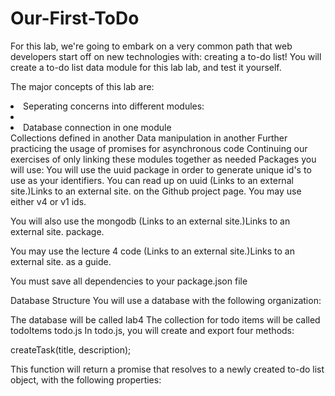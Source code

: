 # Our-First-ToDo

For this lab, we're going to embark on a very common path that web developers start off on new technologies with: creating a to-do list! You will create a to-do list data module for this lab lab, and test it yourself.

The major concepts of this lab are:

<li>Seperating concerns into different modules:</li>
<li><li>Database connection in one module</li></li>
Collections defined in another
Data manipulation in another
Further practicing the usage of promises for asynchronous code
Continuing our exercises of only linking these modules together as needed
Packages you will use:
You will use the uuid package in order to generate unique id's to use as your identifiers. You can read up on uuid (Links to an external site.)Links to an external site. on the Github project page. You may use either v4 or v1 ids.

You will also use the mongodb (Links to an external site.)Links to an external site. package.

You may use the lecture 4 code (Links to an external site.)Links to an external site. as a guide.

You must save all dependencies to your package.json file

Database Structure
You will use a database with the following organization:

The database will be called lab4
The collection for todo items will be called todoItems
todo.js
In todo.js, you will create and export four methods:

createTask(title, description);

This function will return a promise that resolves to a newly created to-do list object, with the following properties:
